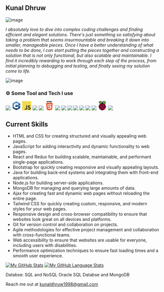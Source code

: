 ## Kunal Dhruw

![image](https://user-images.githubusercontent.com/108332747/216622292-f7000aa9-2e2c-46f7-8502-001a32fa0384.png)

*I absolutely love to dive into complex coding challenges and finding efficient and elegant solutions. There's just something so satisfying about taking a problem that seems insurmountable and breaking it down into smaller, manageable pieces. Once I have a better understanding of what needs to be done, I can start putting the pieces together and constructing a solution that is not only functional, but also scalable and maintainable. I find it incredibly rewarding to work through each step of the process, from initial planning to debugging and testing, and finally seeing my solution come to life.*

![image](https://user-images.githubusercontent.com/108332747/216620984-8c8c0161-410a-46d1-b0d8-a94bc9ad4d35.png)

### ⚙️ Some Tool and Tech I use
<code><img height="30" src="https://avatars0.githubusercontent.com/u/1525981?s=200&v=4"></code>
<code><img height="30" src="https://raw.githubusercontent.com/github/explore/80688e429a7d4ef2fca1e82350fe8e3517d3494d/topics/cpp/cpp.png"></code>
<code><img height="30" src="https://raw.githubusercontent.com/github/explore/80688e429a7d4ef2fca1e82350fe8e3517d3494d/topics/javascript/javascript.png"></code>
<code><img height="30" src="https://avatars3.githubusercontent.com/u/9950313?s=200&v=4"></code>
  <code><img height="30" src="https://avatars1.githubusercontent.com/u/45120?s=200&v=4"></code>
<code><img height="30" src="https://raw.githubusercontent.com/github/explore/80688e429a7d4ef2fca1e82350fe8e3517d3494d/topics/html/html.png"></code>
<code><img height="30" src="https://avatars1.githubusercontent.com/u/1517864?s=200&v=4"></code>
<code><img height="30" src="https://avatars1.githubusercontent.com/u/2918581?s=200&v=4"></code>
<code><img height="30" src="https://avatars3.githubusercontent.com/u/18133?s=200&v=4"></code>
<code><img height="30" src="https://avatars1.githubusercontent.com/u/5009934?s=200&v=4"></code>
<code><img height="30" src="https://avatars0.githubusercontent.com/u/365630?s=88&v=4"></code>
<code><img height="30" src="https://avatars.githubusercontent.com/u/15658638"></code>
<code><img height="30" src="https://avatars.githubusercontent.com/u/34455048"></code>
<code><img height="30" src="https://raw.githubusercontent.com/github/explore/80688e429a7d4ef2fca1e82350fe8e3517d3494d/topics/raspberry-pi/raspberry-pi.png"></code>
<code><img height="30" src="https://avatars2.githubusercontent.com/u/1728152?s=200&v=4"></code>  

## Current Skills

 - HTML and CSS for creating structured and visually appealing web
   pages.
 -  JavaScript for adding interactivity and dynamic functionality to web pages.
 -  React and Redux for building scalable, maintainable, and performant single-page applications.
 -  Bootstrap for quickly creating responsive and visually appealing layouts.
 -  Java for building back-end systems and integrating them with front-end applications.
 -  Node.js for building server-side applications.
 -  MongoDB for managing and querying large amounts of data.
 -  Ajax for creating fast and dynamic web pages without reloading the entire page.
 -  Tailwind CSS for quickly creating custom, responsive, and modern styles for your web pages.
 -  Responsive design and cross-browser compatibility to ensure that websites look great on all devices and platforms.
 -  Git for version control and collaboration on projects.
 -  Agile methodologies for effective project management and collaboration with cross-functional teams.
 -  Web accessibility to ensure that websites are usable for everyone, including users with disabilities.
 -  Performance optimization techniques to ensure fast loading times and a smooth user experience.



[![My GitHub Stats](https://github-readme-stats.vercel.app/api/?username=KunalDhruw&count_private=true&theme=tokyonight&showicons=true)]()
[![My GitHub Language Stats](https://github-readme-stats.vercel.app/api/top-langs/?username=KunalDhruw&langs_count=5&theme=tokyonight)]()



Databse: SQL and NoSQL
Oracle SQL Databse and MongoDB

Reach me out at kunaldhruw1998@gmail.com
